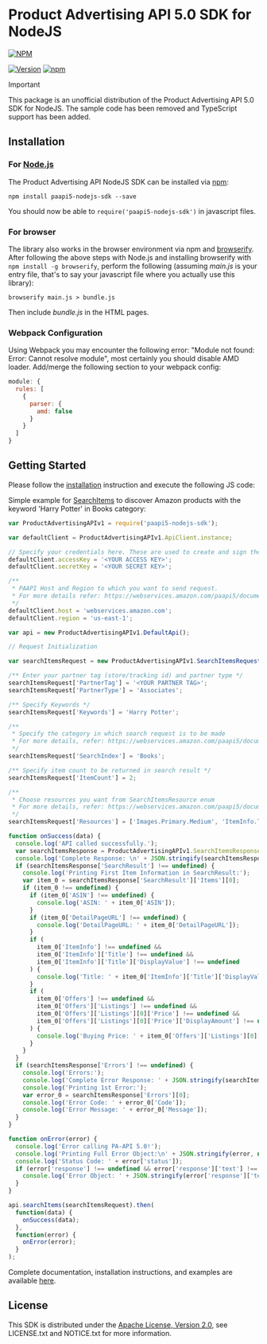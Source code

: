 # Product Advertising API 5.0 SDK for NodeJS

[![NPM](https://nodei.co/npm/paapi5-nodejs-sdk.svg?downloads=true&downloadRank=true&stars=true)](https://nodei.co/npm/paapi5-nodejs-sdk/)

[![Version](https://badge.fury.io/js/paapi5-nodejs-sdk.svg)](http://badge.fury.io/js/paapi5-nodejs-sdk) [![npm](https://img.shields.io/npm/dt/paapi5-nodejs-sdk.svg)](https://www.npmjs.com/package/paapi5-nodejs-sdk)

> [!IMPORTANT]
> This package is an unofficial distribution of the Product Advertising API 5.0 SDK for NodeJS. The sample code has been removed and TypeScript support has been added.

## Installation

### For [Node.js](https://nodejs.org/)

The Product Advertising API NodeJS SDK can be installed via [npm](https://www.npmjs.com/package/paapi5-nodejs-sdk):

```shell
npm install paapi5-nodejs-sdk --save
```

You should now be able to `require('paapi5-nodejs-sdk')` in javascript files.

### For browser

The library also works in the browser environment via npm and [browserify](http://browserify.org/). After following
the above steps with Node.js and installing browserify with `npm install -g browserify`,
perform the following (assuming *main.js* is your entry file, that's to say your javascript file where you actually
use this library):

```shell
browserify main.js > bundle.js
```

Then include *bundle.js* in the HTML pages.

### Webpack Configuration

Using Webpack you may encounter the following error: "Module not found: Error:
Cannot resolve module", most certainly you should disable AMD loader. Add/merge
the following section to your webpack config:

```javascript
module: {
  rules: [
    {
      parser: {
        amd: false
      }
    }
  ]
}
```

## Getting Started

Please follow the [installation](#installation) instruction and execute the following JS code:

Simple example for [SearchItems](https://webservices.amazon.com/paapi5/documentation/search-items.html) to discover Amazon products with the keyword 'Harry Potter' in Books category:

```javascript
var ProductAdvertisingAPIv1 = require('paapi5-nodejs-sdk');

var defaultClient = ProductAdvertisingAPIv1.ApiClient.instance;

// Specify your credentials here. These are used to create and sign the request.
defaultClient.accessKey = '<YOUR ACCESS KEY>';
defaultClient.secretKey = '<YOUR SECRET KEY>';

/**
 * PAAPI Host and Region to which you want to send request.
 * For more details refer: https://webservices.amazon.com/paapi5/documentation/common-request-parameters.html#host-and-region
 */
defaultClient.host = 'webservices.amazon.com';
defaultClient.region = 'us-east-1';

var api = new ProductAdvertisingAPIv1.DefaultApi();

// Request Initialization

var searchItemsRequest = new ProductAdvertisingAPIv1.SearchItemsRequest();

/** Enter your partner tag (store/tracking id) and partner type */
searchItemsRequest['PartnerTag'] = '<YOUR PARTNER TAG>';
searchItemsRequest['PartnerType'] = 'Associates';

/** Specify Keywords */
searchItemsRequest['Keywords'] = 'Harry Potter';

/**
 * Specify the category in which search request is to be made
 * For more details, refer: https://webservices.amazon.com/paapi5/documentation/use-cases/organization-of-items-on-amazon/search-index.html
 */
searchItemsRequest['SearchIndex'] = 'Books';

/** Specify item count to be returned in search result */
searchItemsRequest['ItemCount'] = 2;

/**
 * Choose resources you want from SearchItemsResource enum
 * For more details, refer: https://webservices.amazon.com/paapi5/documentation/search-items.html#resources-parameter
 */
searchItemsRequest['Resources'] = ['Images.Primary.Medium', 'ItemInfo.Title', 'Offers.Listings.Price'];

function onSuccess(data) {
  console.log('API called successfully.');
  var searchItemsResponse = ProductAdvertisingAPIv1.SearchItemsResponse.constructFromObject(data);
  console.log('Complete Response: \n' + JSON.stringify(searchItemsResponse, null, 1));
  if (searchItemsResponse['SearchResult'] !== undefined) {
    console.log('Printing First Item Information in SearchResult:');
    var item_0 = searchItemsResponse['SearchResult']['Items'][0];
    if (item_0 !== undefined) {
      if (item_0['ASIN'] !== undefined) {
        console.log('ASIN: ' + item_0['ASIN']);
      }
      if (item_0['DetailPageURL'] !== undefined) {
        console.log('DetailPageURL: ' + item_0['DetailPageURL']);
      }
      if (
        item_0['ItemInfo'] !== undefined &&
        item_0['ItemInfo']['Title'] !== undefined &&
        item_0['ItemInfo']['Title']['DisplayValue'] !== undefined
      ) {
        console.log('Title: ' + item_0['ItemInfo']['Title']['DisplayValue']);
      }
      if (
        item_0['Offers'] !== undefined &&
        item_0['Offers']['Listings'] !== undefined &&
        item_0['Offers']['Listings'][0]['Price'] !== undefined &&
        item_0['Offers']['Listings'][0]['Price']['DisplayAmount'] !== undefined
      ) {
        console.log('Buying Price: ' + item_0['Offers']['Listings'][0]['Price']['DisplayAmount']);
      }
    }
  }
  if (searchItemsResponse['Errors'] !== undefined) {
    console.log('Errors:');
    console.log('Complete Error Response: ' + JSON.stringify(searchItemsResponse['Errors'], null, 1));
    console.log('Printing 1st Error:');
    var error_0 = searchItemsResponse['Errors'][0];
    console.log('Error Code: ' + error_0['Code']);
    console.log('Error Message: ' + error_0['Message']);
  }
}

function onError(error) {
  console.log('Error calling PA-API 5.0!');
  console.log('Printing Full Error Object:\n' + JSON.stringify(error, null, 1));
  console.log('Status Code: ' + error['status']);
  if (error['response'] !== undefined && error['response']['text'] !== undefined) {
    console.log('Error Object: ' + JSON.stringify(error['response']['text'], null, 1));
  }
}

api.searchItems(searchItemsRequest).then(
  function(data) {
    onSuccess(data);
  },
  function(error) {
    onError(error);
  }
);
```

Complete documentation, installation instructions, and examples are available [here](https://webservices.amazon.com/paapi5/documentation/index.html).

## License
This SDK is distributed under the [Apache License, Version 2.0](http://www.apache.org/licenses/LICENSE-2.0), see LICENSE.txt and NOTICE.txt for more information.
